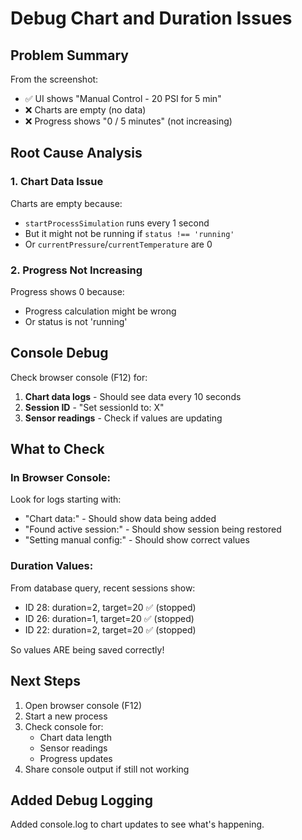 # Debug Chart and Duration Issues

## Problem Summary

From the screenshot:
- ✅ UI shows "Manual Control - 20 PSI for 5 min"
- ❌ Charts are empty (no data)
- ❌ Progress shows "0 / 5 minutes" (not increasing)

## Root Cause Analysis

### 1. Chart Data Issue
Charts are empty because:
- `startProcessSimulation` runs every 1 second
- But it might not be running if `status !== 'running'`
- Or `currentPressure`/`currentTemperature` are 0

### 2. Progress Not Increasing
Progress shows 0 because:
- Progress calculation might be wrong
- Or status is not 'running'

## Console Debug

Check browser console (F12) for:
1. **Chart data logs** - Should see data every 10 seconds
2. **Session ID** - "Set sessionId to: X"
3. **Sensor readings** - Check if values are updating

## What to Check

### In Browser Console:
Look for logs starting with:
- "Chart data:" - Should show data being added
- "Found active session:" - Should show session being restored
- "Setting manual config:" - Should show correct values

### Duration Values:
From database query, recent sessions show:
- ID 28: duration=2, target=20 ✅ (stopped)
- ID 26: duration=1, target=20 ✅ (stopped)
- ID 22: duration=2, target=20 ✅ (stopped)

So values ARE being saved correctly!

## Next Steps

1. Open browser console (F12)
2. Start a new process
3. Check console for:
   - Chart data length
   - Sensor readings
   - Progress updates
4. Share console output if still not working

## Added Debug Logging

Added console.log to chart updates to see what's happening.

